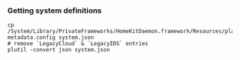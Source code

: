 ### Getting system definitions

    cp /System/Library/PrivateFrameworks/HomeKitDaemon.framework/Resources/plain-metadata.config system.json
    # remove `LegacyCloud` & `LegacyIDS` entries
    plutil -convert json system.json
